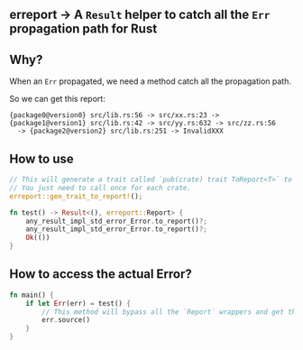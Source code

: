 erreport -> A `Result` helper to catch all the `Err` propagation path for Rust
---

## Why?
When an `Err` propagated, we need a method catch all the propagation path.

So we can get this report:
```
{package0@version0} src/lib.rs:56 -> src/xx.rs:23 -> {package1@version1} src/lib.rs:42 -> src/yy.rs:632 -> src/zz.rs:56  
  -> {package2@version2} src/lib.rs:251 -> InvalidXXX
```

## How to use 
```rust
// This will generate a trait called `pub(crate) trait ToReport<T>` to help to convert any `Result<T, E: std::error::Error>` to `Report`.
// You just need to call once for each crate.
erreport::gen_trait_to_report!(); 

fn test() -> Result<(), erreport::Report> {
    any_result_impl_std_error_Error.to_report()?;
    any_result_impl_std_error_Error.to_report()?;
    Ok(())
}
```

## How to access the actual Error?
```rust
fn main() {
    if let Err(err) = test() {
        // This method will bypass all the `Report` wrappers and get the first actual `Error` value.
        err.source() 
    }
}
```

